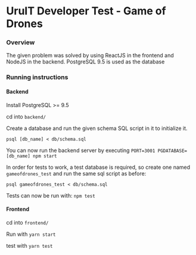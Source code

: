 # UruIT Developer Test - Game of Drones

### Overview

The given problem was solved by using ReactJS in the frontend and NodeJS in the backend. PostgreSQL 9.5 is used as the database

### Running instructions

#### Backend

Install PostgreSQL >= 9.5

cd into `backend/`

Create a database and run the given schema SQL script in it to initialize it.

`psql [db_name] < db/schema.sql`

You can now run the backend server by executing `PORT=3001 PGDATABASE=[db_name] npm start`

In order for tests to work, a test database is required, so create one named `gameofdrones_test` and run the same sql script as before:

`psql gameofdrones_test < db/schema.sql`

Tests can now be run with: `npm test`

#### Frontend

cd into `frontend/`

Run with `yarn start`

test with `yarn test`